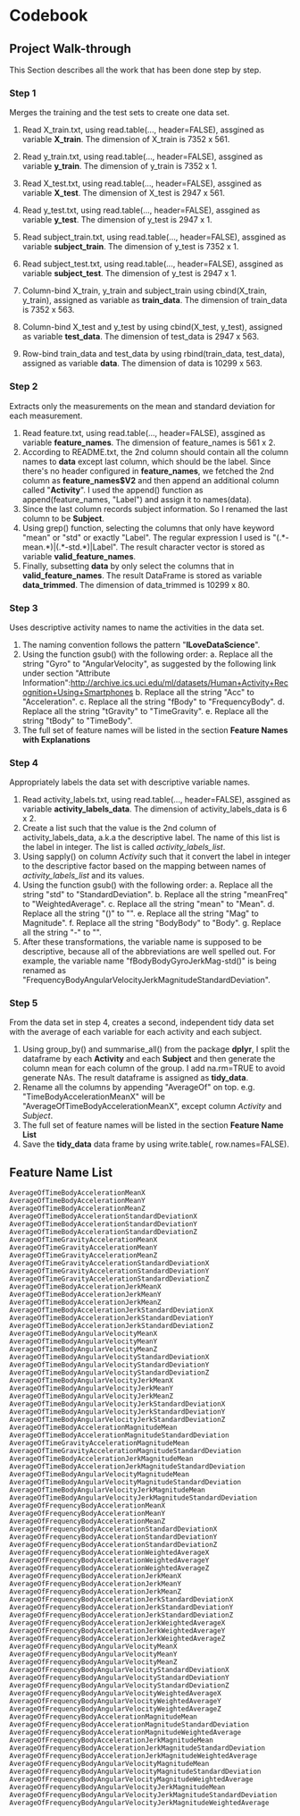 # Codebook

## Project Walk-through
This Section describes all the work that has been done step by step.

### Step 1
Merges the training and the test sets to create one data set.
1. Read X_train.txt, using read.table(..., header=FALSE), assgined as variable **X_train**. The dimension of X_train is 7352 x 561.
2. Read y_train.txt, using read.table(..., header=FALSE), assgined as variable **y_train**. The dimension of y_train is 7352 x 1.
3. Read X_test.txt,  using read.table(..., header=FALSE), assgined as variable **X_test**. The dimension of X_test is 2947 x 561.
4. Read y_test.txt,  using read.table(..., header=FALSE), assgined as variable **y_test**. The dimension of y_test is 2947 x 1.
5. Read subject_train.txt,  using read.table(..., header=FALSE), assgined as variable **subject_train**. The dimension of y_test is 7352 x 1.
6. Read subject_test.txt,  using read.table(..., header=FALSE), assgined as variable **subject_test**. The dimension of y_test is 2947 x 1.

7. Column-bind X_train, y_train and subject_train using cbind(X_train, y_train), assigned as variable as **train_data**. The dimension of train_data is 7352 x 563.
8. Column-bind X_test and y_test by using cbind(X_test, y_test), assigned as variable **test_data**. The dimension of test_data is 2947 x 563.

9. Row-bind train_data and test_data by using rbind(train_data, test_data), assigned as variable **data**. The dimension of data is 10299 x 563.

### Step 2
Extracts only the measurements on the mean and standard deviation for each measurement.
1. Read feature.txt, using read.table(..., header=FALSE), assgined as variable **feature_names**. The dimension of feature_names is 561 x 2.
2. According to README.txt, the 2nd column should contain all the column names to **data** except last column, which should be the label. Since there's no header configured in **feature_names**, we fetched the 2nd column as **feature_names$V2** and then append an additional column called "**Activity**". I used the append() function as append(feature_names, "Label") and assign it to names(data).
3. Since the last column records subject information. So I renamed the last column to be **Subject**.
4. Using grep() function, selecting the columns that only have keyword "mean" or "std" or exactly "Label". The regular expression I used is "(.\*-mean.\*)|(.\*-std.\*)|Label". The result character vector is stored as variable **valid_feature_names**.
5. Finally, subsetting **data** by only select the columns that in **valid_feature_names**. The result DataFrame is stored as variable **data_trimmed**. The dimension of data_trimmed is 10299 x 80.

### Step 3
Uses descriptive activity names to name the activities in the data set.
1. The naming convention follows the pattern "**ILoveDataScience**".
2. Using the function gsub() with the following order:
	a. Replace all the string "Gyro" to "AngularVelocity", as suggested by the following link  under section "Attribute Information":http://archive.ics.uci.edu/ml/datasets/Human+Activity+Recognition+Using+Smartphones
	b. Replace all the string "Acc" to "Acceleration".
	c. Replace all the string "fBody" to "FrequencyBody".
	d. Replace all the string "tGravity" to "TimeGravity".
	e. Replace all the string "tBody" to "TimeBody".
3. The full set of feature names will be listed in the section **Feature Names with Explanations**

### Step 4
Appropriately labels the data set with descriptive variable names.
1. Read activity_labels.txt, using read.table(..., header=FALSE), assgined as variable **activity_labels_data**. The dimension of activity_labels_data is 6 x 2.
2. Create a list such that the value is the 2nd column of activity_labels_data, a.k.a the descriptive label. The name of this list is the label in integer. The list is called *activity_labels_list*.
3. Using sapply() on column *Activity* such that it convert the label in integer to the descriptive factor based on the mapping between names of *activity_labels_list* and its values.
5. Using the function gsub() with the following order:
	a. Replace all the string "std" to "StandardDeviation".
	b. Replace all the string "meanFreq" to "WeightedAverage".
	c. Replace all the string "mean" to "Mean".
	d. Replace all the string "()" to "".
	e. Replace all the string "Mag" to Magnitude".
	f. Replace all the string "BodyBody" to "Body".
	g. Replace all the string "-" to "".
6. After these transformations, the variable name is supposed to be descriptive, because all of the abbreviations are well spelled out. For example, the variable name "fBodyBodyGyroJerkMag-std()" is being renamed as "FrequencyBodyAngularVelocityJerkMagnitudeStandardDeviation".


### Step 5
From the data set in step 4, creates a second, independent tidy data set with the average of each variable for each activity and each subject.
1. Using group_by() and summarise_all() from the package **dplyr**, I split the dataframe by each **Activity** and each **Subject** and then generate the column mean for each column of the group. I add na.rm=TRUE to avoid generate NAs. The result dataframe is assigned as **tidy_data**.
2. Rename all the columns by appending "AverageOf" on top. e.g. "TimeBodyAccelerationMeanX" will be "AverageOfTimeBodyAccelerationMeanX", except column *Activity* and *Subject*.
3. The full set of feature names will be listed in the section **Feature Name List**
4. Save the **tidy_data** data frame by using write.table(, row.names=FALSE).

## Feature Name List

	AverageOfTimeBodyAccelerationMeanX                                 
	AverageOfTimeBodyAccelerationMeanY                                 
	AverageOfTimeBodyAccelerationMeanZ                                 
	AverageOfTimeBodyAccelerationStandardDeviationX                    
	AverageOfTimeBodyAccelerationStandardDeviationY                    
	AverageOfTimeBodyAccelerationStandardDeviationZ                    
	AverageOfTimeGravityAccelerationMeanX                              
	AverageOfTimeGravityAccelerationMeanY                              
	AverageOfTimeGravityAccelerationMeanZ                              
	AverageOfTimeGravityAccelerationStandardDeviationX                 
	AverageOfTimeGravityAccelerationStandardDeviationY                 
	AverageOfTimeGravityAccelerationStandardDeviationZ                 
	AverageOfTimeBodyAccelerationJerkMeanX                             
	AverageOfTimeBodyAccelerationJerkMeanY                             
	AverageOfTimeBodyAccelerationJerkMeanZ                             
	AverageOfTimeBodyAccelerationJerkStandardDeviationX                
	AverageOfTimeBodyAccelerationJerkStandardDeviationY                
	AverageOfTimeBodyAccelerationJerkStandardDeviationZ                
	AverageOfTimeBodyAngularVelocityMeanX                              
	AverageOfTimeBodyAngularVelocityMeanY                              
	AverageOfTimeBodyAngularVelocityMeanZ                              
	AverageOfTimeBodyAngularVelocityStandardDeviationX                 
	AverageOfTimeBodyAngularVelocityStandardDeviationY                 
	AverageOfTimeBodyAngularVelocityStandardDeviationZ                 
	AverageOfTimeBodyAngularVelocityJerkMeanX                          
	AverageOfTimeBodyAngularVelocityJerkMeanY                          
	AverageOfTimeBodyAngularVelocityJerkMeanZ                          
	AverageOfTimeBodyAngularVelocityJerkStandardDeviationX             
	AverageOfTimeBodyAngularVelocityJerkStandardDeviationY             
	AverageOfTimeBodyAngularVelocityJerkStandardDeviationZ             
	AverageOfTimeBodyAccelerationMagnitudeMean                         
	AverageOfTimeBodyAccelerationMagnitudeStandardDeviation            
	AverageOfTimeGravityAccelerationMagnitudeMean                      
	AverageOfTimeGravityAccelerationMagnitudeStandardDeviation         
	AverageOfTimeBodyAccelerationJerkMagnitudeMean                     
	AverageOfTimeBodyAccelerationJerkMagnitudeStandardDeviation        
	AverageOfTimeBodyAngularVelocityMagnitudeMean                      
	AverageOfTimeBodyAngularVelocityMagnitudeStandardDeviation         
	AverageOfTimeBodyAngularVelocityJerkMagnitudeMean                  
	AverageOfTimeBodyAngularVelocityJerkMagnitudeStandardDeviation     
	AverageOfFrequencyBodyAccelerationMeanX                            
	AverageOfFrequencyBodyAccelerationMeanY                            
	AverageOfFrequencyBodyAccelerationMeanZ                            
	AverageOfFrequencyBodyAccelerationStandardDeviationX               
	AverageOfFrequencyBodyAccelerationStandardDeviationY               
	AverageOfFrequencyBodyAccelerationStandardDeviationZ               
	AverageOfFrequencyBodyAccelerationWeightedAverageX                 
	AverageOfFrequencyBodyAccelerationWeightedAverageY                 
	AverageOfFrequencyBodyAccelerationWeightedAverageZ                 
	AverageOfFrequencyBodyAccelerationJerkMeanX                        
	AverageOfFrequencyBodyAccelerationJerkMeanY                        
	AverageOfFrequencyBodyAccelerationJerkMeanZ                        
	AverageOfFrequencyBodyAccelerationJerkStandardDeviationX           
	AverageOfFrequencyBodyAccelerationJerkStandardDeviationY           
	AverageOfFrequencyBodyAccelerationJerkStandardDeviationZ           
	AverageOfFrequencyBodyAccelerationJerkWeightedAverageX             
	AverageOfFrequencyBodyAccelerationJerkWeightedAverageY             
	AverageOfFrequencyBodyAccelerationJerkWeightedAverageZ             
	AverageOfFrequencyBodyAngularVelocityMeanX                         
	AverageOfFrequencyBodyAngularVelocityMeanY                         
	AverageOfFrequencyBodyAngularVelocityMeanZ                         
	AverageOfFrequencyBodyAngularVelocityStandardDeviationX            
	AverageOfFrequencyBodyAngularVelocityStandardDeviationY            
	AverageOfFrequencyBodyAngularVelocityStandardDeviationZ            
	AverageOfFrequencyBodyAngularVelocityWeightedAverageX              
	AverageOfFrequencyBodyAngularVelocityWeightedAverageY              
	AverageOfFrequencyBodyAngularVelocityWeightedAverageZ              
	AverageOfFrequencyBodyAccelerationMagnitudeMean                    
	AverageOfFrequencyBodyAccelerationMagnitudeStandardDeviation       
	AverageOfFrequencyBodyAccelerationMagnitudeWeightedAverage         
	AverageOfFrequencyBodyAccelerationJerkMagnitudeMean                
	AverageOfFrequencyBodyAccelerationJerkMagnitudeStandardDeviation   
	AverageOfFrequencyBodyAccelerationJerkMagnitudeWeightedAverage     
	AverageOfFrequencyBodyAngularVelocityMagnitudeMean                 
	AverageOfFrequencyBodyAngularVelocityMagnitudeStandardDeviation    
	AverageOfFrequencyBodyAngularVelocityMagnitudeWeightedAverage      
	AverageOfFrequencyBodyAngularVelocityJerkMagnitudeMean             
	AverageOfFrequencyBodyAngularVelocityJerkMagnitudeStandardDeviation
	AverageOfFrequencyBodyAngularVelocityJerkMagnitudeWeightedAverage 
